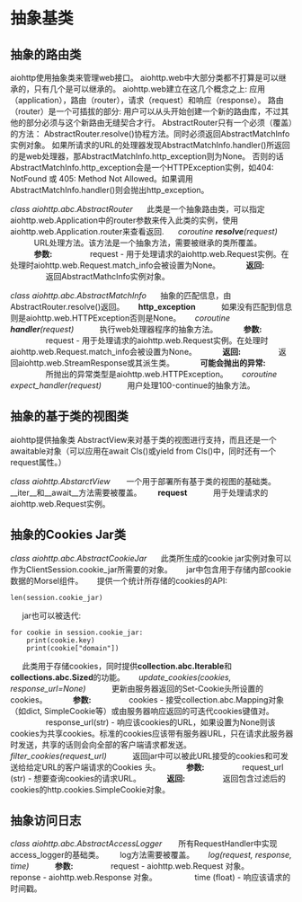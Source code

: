 # 抽象基类

## 抽象的路由类

aiohttp使用抽象类来管理web接口。
aiohttp.web中大部分类都不打算是可以继承的，只有几个是可以继承的。
aiohttp.web建立在这几个概念之上: 应用（application），路由（router），请求（request）和响应（response）。
路由（router）是一个可插拔的部分: 用户可以从头开始创建一个新的路由库，不过其他的部分必须与这个新路由无缝契合才行。
AbstractRouter只有一个必须（覆盖）的方法： AbstractRouter.resolve()协程方法。同时必须返回AbstractMatchInfo实例对象。
如果所请求的URL的处理器发现AbstractMatchInfo.handler()所返回的是web处理器，那AbstractMatchInfo.http_exception则为None。
否则的话AbstractMatchInfo.http_exception会是一个HTTPException实例，如404: NotFound 或 405: Method Not Allowed。如果调用AbstractMatchInfo.handler()则会抛出http_exception。

*class aiohttp.abc.AbstractRouter*
&ensp;&ensp;&ensp;此类是一个抽象路由类，可以指定aiohttp.web.Application中的router参数来传入此类的实例，使用aiohttp.web.Application.router来查看返回.
&ensp;&ensp;&ensp;*coroutine **resolve**(request)*  
&ensp;&ensp;&ensp;&ensp;&ensp;&ensp;URL处理方法。该方法是一个抽象方法，需要被继承的类所覆盖。  
&ensp;&ensp;&ensp;&ensp;&ensp;&ensp;**参数:**
&ensp;&ensp;&ensp;&ensp;&ensp;&ensp;&ensp;&ensp;&ensp;request - 用于处理请求的aiohttp.web.Request实例。在处理时aiohttp.web.Request.match_info会被设置为None。
&ensp;&ensp;&ensp;&ensp;&ensp;&ensp;**返回:**
&ensp;&ensp;&ensp;&ensp;&ensp;&ensp;&ensp;&ensp;&ensp;返回AbstractMathcInfo实例对象。


*class aiohttp.abc.AbstractMatchInfo*
&ensp;&ensp;&ensp;抽象的匹配信息，由AbstractRouter.resolve()返回。
&ensp;&ensp;&ensp;**http_exception**
&ensp;&ensp;&ensp;&ensp;&ensp;&ensp;如果没有匹配到信息则是aiohttp.web.HTTPException否则是None。
&ensp;&ensp;&ensp;*coroutine **handler**(request)*
&ensp;&ensp;&ensp;&ensp;&ensp;&ensp;执行web处理器程序的抽象方法。
&ensp;&ensp;&ensp;&ensp;&ensp;&ensp;**参数:**
&ensp;&ensp;&ensp;&ensp;&ensp;&ensp;&ensp;&ensp;&ensp;request - 用于处理请求的aiohttp.web.Request实例。在处理时aiohttp.web.Request.match_info会被设置为None。
&ensp;&ensp;&ensp;&ensp;&ensp;&ensp;**返回:**
&ensp;&ensp;&ensp;&ensp;&ensp;&ensp;&ensp;&ensp;&ensp;返回aiohttp.web.StreamResponse或其派生类。
&ensp;&ensp;&ensp;&ensp;&ensp;&ensp;**可能会抛出的异常:**
&ensp;&ensp;&ensp;&ensp;&ensp;&ensp;&ensp;&ensp;&ensp;所抛出的异常类型是aiohttp.web.HTTPException。
&ensp;&ensp;&ensp;*coroutine expect_handler(request)*
&ensp;&ensp;&ensp;&ensp;&ensp;&ensp;用户处理100-continue的抽象方法。

## 抽象的基于类的视图类
aiohttp提供抽象类 AbstractView来对基于类的视图进行支持，而且还是一个awaitable对象（可以应用在await Cls()或yield from Cls()中，同时还有一个request属性。）

*class aiohttp.AbstarctView*
&ensp;&ensp;&ensp; 一个用于部署所有基于类的视图的基础类。
&ensp;&ensp;&ensp; \_\_iter\_\_和\_\_await\_\_方法需要被覆盖。
&ensp;&ensp;&ensp; **request**
&ensp;&ensp;&ensp;&ensp;&ensp;&ensp;用于处理请求的aiohttp.web.Request实例。

## 抽象的Cookies Jar类

*class aiohttp.abc.AbstractCookieJar*
&ensp;&ensp;&ensp;此类所生成的cookie jar实例对象可以作为ClientSession.cookie_jar所需要的对象。
&ensp;&ensp;&ensp;jar中包含用于存储内部cookie数据的Morsel组件。
&ensp;&ensp;&ensp;提供一个统计所存储的cookies的API:
```
len(session.cookie_jar)
```
&ensp;&ensp;&ensp;jar也可以被迭代:
```
for cookie in session.cookie_jar:
    print(cookie.key)
    print(cookie["domain"])
```
&ensp;&ensp;&ensp;此类用于存储cookies，同时提供**collection.abc.Iterable**和**collections.abc.Sized**的功能。
&ensp;&ensp;&ensp;*update_cookies(cookies, response_url=None)*
&ensp;&ensp;&ensp;&ensp;&ensp;&ensp;更新由服务器返回的Set-Cookie头所设置的cookies。
&ensp;&ensp;&ensp;&ensp;&ensp;&ensp;**参数:**
&ensp;&ensp;&ensp;&ensp;&ensp;&ensp;&ensp;&ensp;&ensp;cookies - 接受collection.abc.Mapping对象（如dict, SimpleCookie等）或由服务器响应返回的可迭代cookies键值对。
&ensp;&ensp;&ensp;&ensp;&ensp;&ensp;&ensp;&ensp;&ensp;response_url(str) - 响应该cookies的URL，如果设置为None则该cookies为共享cookies。标准的cookies应该带有服务器URL，只在请求此服务器时发送，共享的话则会向全部的客户端请求都发送。
&ensp;&ensp;&ensp;*filter_cookies(request_url)*
&ensp;&ensp;&ensp;&ensp;&ensp;&ensp;返回jar中可以被此URL接受的cookies和可发送给给定URL的客户端请求的Cookies 头。
&ensp;&ensp;&ensp;&ensp;&ensp;&ensp;**参数:**
&ensp;&ensp;&ensp;&ensp;&ensp;&ensp;&ensp;&ensp;&ensp;request_url (str) - 想要查询cookies的请求URL。
&ensp;&ensp;&ensp;&ensp;&ensp;&ensp;**返回:**
&ensp;&ensp;&ensp;&ensp;&ensp;&ensp;&ensp;&ensp;&ensp;返回包含过滤后的cookies的http.cookies.SimpleCookie对象。

## 抽象访问日志
*class aiohttp.abc.AbstractAccessLogger*
&ensp;&ensp;&ensp; 所有RequestHandler中实现access_logger的基础类。
&ensp;&ensp;&ensp; log方法需要被覆盖。
&ensp;&ensp;&ensp;*log(request, response, time)*
&ensp;&ensp;&ensp;&ensp;&ensp;&ensp;**参数:**
&ensp;&ensp;&ensp;&ensp;&ensp;&ensp;&ensp;&ensp;&ensp;request - aiohttp.web.Request 对象。
&ensp;&ensp;&ensp;&ensp;&ensp;&ensp;&ensp;&ensp;&ensp;reponse - aiohttp.web.Response 对象。
&ensp;&ensp;&ensp;&ensp;&ensp;&ensp;&ensp;&ensp;&ensp;time (float) - 响应该请求的时间戳。